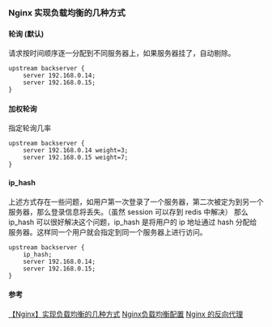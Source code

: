 ### Nginx 实现负载均衡的几种方式
#### 轮询 (默认)
请求按时间顺序逐一分配到不同服务器上，如果服务器挂了，自动剔除。
```shell
upstream backserver {
    server 192.168.0.14;
    server 192.168.0.15;
}
```

#### 加权轮询
指定轮询几率
```shell
upstream backserver {
    server 192.168.0.14 weight=3;
    server 192.168.0.15 weight=7;
}
```


#### ip_hash
上述方式存在一些问题，如用户第一次登录了一个服务器，第二次被定为到另一个服务器，那么登录信息将丢失。（虽然 session 可以存到 redis 中解决）
那么 ip_hash 可以很好解决这个问题，ip_hash 是将用户的 ip 地址通过 hash 分配给服务器。这样同一个用户就会指定到同一个服务器上进行访问。
```shell
upstream backserver {
    ip_hash;
    server 192.168.0.14;
    server 192.168.0.15;
}
``` 


#### 参考
[【Nginx】实现负载均衡的几种方式](https://blog.csdn.net/qq_28602957/article/details/61615876)
[Nginx负载均衡配置](https://blog.csdn.net/xyang81/article/details/51702900)
[Nginx 的反向代理](https://blog.csdn.net/qq_28602957/article/details/53231360)